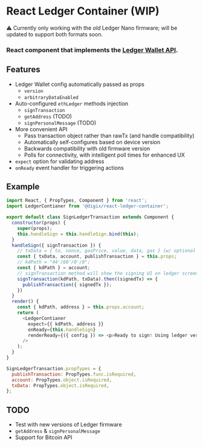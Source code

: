 # React Ledger Container (WIP)

⚠️  Currently only working with the *old* Ledger Nano firmware; will be updated to support both formats soon.

### React component that implements the [Ledger Wallet API](https://github.com/LedgerHQ/ledger-node-js-api).

## Features

* Ledger Wallet config automatically passed as props
  * `version`
  * `arbitraryDataEnabled`
* Auto-configured `ethLedger` methods injection
  * `signTransaction`
  * `getAddress` (TODO)
  * `signPersonalMessage` (TODO)
* More convenient API
  * Pass transaction object rather than rawTx (and handle compatibility)
  * Automatically self-configures based on device version
  * Backwards compatibility with old firmware version
  * Polls for connectivity, with intelligent poll times for enhanced UX
* `expect` option for validating address
* `onReady` event handler for triggering actions

## Example

```javascript
import React, { PropTypes, Component } from 'react';
import LedgerContianer from '@digix/react-ledger-container';

export default class SignLedgerTransaction extends Component {
  constructor(props) {
    super(props);
    this.handleSign = this.handleSign.bind(this);
  }
  handleSign({ signTransaction }) {
    // txData = { to, nonce, gasPrice, value, data, gas } (w/ optional `from` for validating)
    const { txData, account, publishTransaction } = this.props;
    // kdPath = "44'/60'/0'/0";
    const { kdPath } = account;
    // signTransaction method will show the signing UI on ledger screen
    signTransaction(kdPath, txData).then((signedTx) => {
      publishTransaction({ signedTx });
    })
  }
  render() {
    const { kdPath, address } = this.props.account;
    return (
      <LedgerContianer
        expect={{ kdPath, address }}
        onReady={this.handleSign}
        renderReady={({ config }) => <p>Ready to sign! Using ledger version {config.version}.</p>}
      />
    );
  }
}

SignLedgerTransaction.propTypes = {
  publishTransaction: PropTypes.func.isRequired,
  account: PropTypes.object.isRequired,
  txData: PropTypes.object.isRequired,
};
```

## TODO

* Test with new versions of Ledger firmware
* `getAddress` & `signPersonalMessage`
* Support for Bitcoin API
